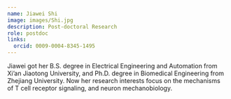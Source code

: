 ```yaml
---
name: Jiawei Shi  
image: images/Shi.jpg
description: Post-doctoral Research
role: postdoc
links:
  orcid: 0009-0004-8345-1495
---
```


Jiawei got her B.S. degree in Electrical Engineering and Automation from Xi’an Jiaotong University, and Ph.D. degree in Biomedical Engineering from Zhejiang University. Now her research interests focus on the mechanisms of T cell receptor signaling, and neuron mechanobiology.
